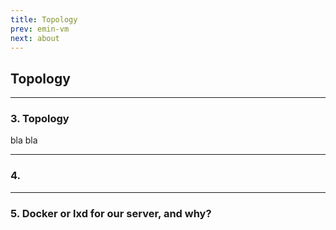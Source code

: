 ```yaml
---
title: Topology
prev: emin-vm
next: about
---
```


## Topology

<a name="id-3"></a>
***

### 3. Topology
bla bla
***

### 4.

***
### 5. Docker or lxd for our server, and why?
